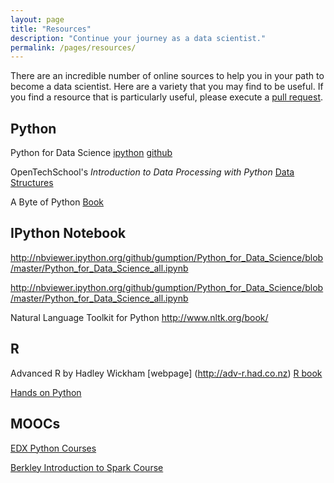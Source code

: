 ```yaml
---
layout: page
title: "Resources"
description: "Continue your journey as a data scientist."
permalink: /pages/resources/
---
```


There are an incredible number of online sources to help you in your path to become a data scientist. Here are a variety that you may find to be useful. If you find a resource that is particularly useful, please execute a [pull request](https://help.github.com/articles/creating-a-pull-request/).

## Python
Python for Data Science [ipython](http://nbviewer.ipython.org/github/gumption/Python_for_Data_Science/tree/master/)  [github](https://github.com/gumption/Python_for_Data_Science)

OpenTechSchool's *Introduction to Data Processing with Python*  [Data Structures](http://opentechschool.github.io/python-data-intro/core/data.html)

A Byte of Python [Book](http://files.swaroopch.com/python/byte_of_python.pdf)

## IPython Notebook 
http://nbviewer.ipython.org/github/gumption/Python_for_Data_Science/blob/master/Python_for_Data_Science_all.ipynb

http://nbviewer.ipython.org/github/gumption/Python_for_Data_Science/blob/master/Python_for_Data_Science_all.ipynb

Natural Language Toolkit for Python
http://www.nltk.org/book/ 

## R
Advanced R by Hadley Wickham [webpage] (http://adv-r.had.co.nz)
[R book](http://www-bcf.usc.edu/~gareth/ISL/ISLR%20Fourth%20Printing.pdf)

[Hands on Python](http://anh.cs.luc.edu/python/hands-on/3.1/handsonHtml/index.html)

## MOOCs

[EDX Python Courses](https://www.edx.org/course?search_query=python)

[Berkley Introduction to Spark Course](https://courses.edx.org/courses/BerkeleyX/CS100.1x/1T2015/info)
